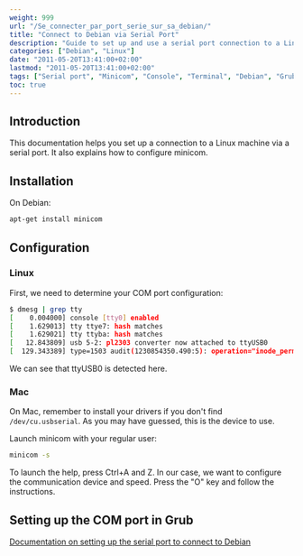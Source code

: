 ```yaml
---
weight: 999
url: "/Se_connecter_par_port_serie_sur_sa_debian/"
title: "Connect to Debian via Serial Port"
description: "Guide to set up and use a serial port connection to a Linux machine, including minicom configuration and Grub setup."
categories: ["Debian", "Linux"]
date: "2011-05-20T13:41:00+02:00"
lastmod: "2011-05-20T13:41:00+02:00"
tags: ["Serial port", "Minicom", "Console", "Terminal", "Debian", "Grub"]
toc: true
---
```


## Introduction

This documentation helps you set up a connection to a Linux machine via a serial port. It also explains how to configure minicom.

## Installation

On Debian:

```bash
apt-get install minicom
```

## Configuration

### Linux

First, we need to determine your COM port configuration:

```bash
$ dmesg | grep tty
[    0.004000] console [tty0] enabled
[    1.629013] tty ttye7: hash matches
[    1.629021] tty ttyba: hash matches
[   12.843809] usb 5-2: pl2303 converter now attached to ttyUSB0
[  129.343389] type=1503 audit(1230854350.490:5): operation="inode_permission" requested_mask="w::" denied_mask="w::" fsuid=0 name="/dev/ttyUSB0" pid=6609 profile="/usr/sbin/cupsd"
```

We can see that ttyUSB0 is detected here.

### Mac

On Mac, remember to install your drivers if you don't find `/dev/cu.usbserial`. As you may have guessed, this is the device to use.

Launch minicom with your regular user:

```bash
minicom -s
```

To launch the help, press Ctrl+A and Z. In our case, we want to configure the communication device and speed. Press the "O" key and follow the instructions.

## Setting up the COM port in Grub

[Documentation on setting up the serial port to connect to Debian](/pdf/linuxserialconsole.pdf)

